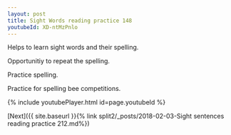 ```yaml
---
layout: post
title: Sight Words reading practice 148
youtubeId: XD-ntMzPnlo
---
```

 
 
Helps to learn sight words and their spelling.

Opportunitiy to repeat the spelling. 

Practice spelling. 
 
Practice for spelling bee competitions. 
 
{% include youtubePlayer.html id=page.youtubeId %}
 
 

[Next]({{ site.baseurl }}{% link  split2/_posts/2018-02-03-Sight sentences reading practice 212.md%})
 
